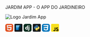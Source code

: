 JARDIM APP - O APP DO JARDINEIRO 

<img src="imagens/logo 
.png" alt="Logo Jardim App" width="25px">

<img src="imagens/HTML.svg" alt="Logo Python Dark" width="25px"> 
  <img src="imagens/sqlite.svg" alt="Logo Python Dark" width="25px">   
    <img src="imagens/Django.svg" alt="Logo Python Dark" width="25px">     <img src="imagens/python.svg" alt="Logo Python Dark" width="25px">   
      <img src="imagens/CSS.svg" alt="Logo Python Dark" width="25px">     <img src="imagens/javascript.svg" alt="Logo Python Dark" width="25px">









